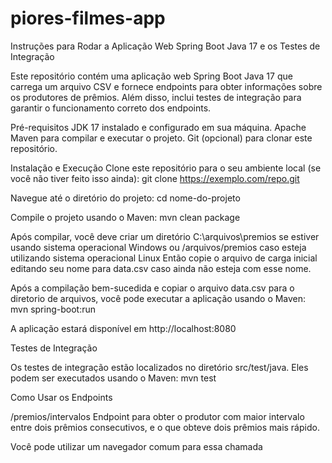 # piores-filmes-app
Instruções para Rodar a Aplicação Web Spring Boot Java 17 e os Testes de Integração

Este repositório contém uma aplicação web Spring Boot Java 17 que carrega um arquivo CSV e fornece endpoints para obter informações sobre os produtores de prêmios. Além disso, inclui testes de integração para garantir o funcionamento correto dos endpoints.


Pré-requisitos
JDK 17 instalado e configurado em sua máquina.
Apache Maven para compilar e executar o projeto.
Git (opcional) para clonar este repositório.

Instalação e Execução
Clone este repositório para o seu ambiente local (se você não tiver feito isso ainda):
git clone https://exemplo.com/repo.git

Navegue até o diretório do projeto:
cd nome-do-projeto

Compile o projeto usando o Maven:
mvn clean package


Após compilar, você deve criar um diretório C:\arquivos\premios se estiver usando sistema operacional Windows ou /arquivos/premios caso esteja utilizando sistema operacional Linux
Então copie o arquivo de carga inicial editando seu nome para data.csv caso ainda não esteja com esse nome.


Após a compilação bem-sucedida e copiar o arquivo data.csv para o diretorio de arquivos, você pode executar a aplicação usando o Maven:
mvn spring-boot:run

A aplicação estará disponível em http://localhost:8080


Testes de Integração

Os testes de integração estão localizados no diretório src/test/java. Eles podem ser executados usando o Maven:
mvn test



Como Usar os Endpoints

/premios/intervalos Endpoint para obter o produtor com maior intervalo entre dois prêmios consecutivos, e o que
obteve dois prêmios mais rápido.

Você pode utilizar um navegador comum para essa chamada
